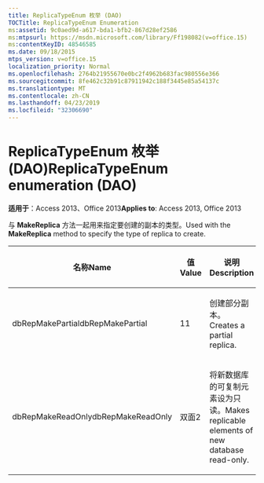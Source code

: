 ```yaml
---
title: ReplicaTypeEnum 枚举 (DAO)
TOCTitle: ReplicaTypeEnum Enumeration
ms:assetid: 9c0aed9d-a617-bda1-bfb2-867d28ef2586
ms:mtpsurl: https://msdn.microsoft.com/library/Ff198082(v=office.15)
ms:contentKeyID: 48546585
ms.date: 09/18/2015
mtps_version: v=office.15
localization_priority: Normal
ms.openlocfilehash: 2764b21955670e0bc2f4962b683fac980556e366
ms.sourcegitcommit: 8fe462c32b91c87911942c188f3445e85a54137c
ms.translationtype: MT
ms.contentlocale: zh-CN
ms.lasthandoff: 04/23/2019
ms.locfileid: "32306690"
---
```

# <a name="replicatypeenum-enumeration-dao"></a><span data-ttu-id="527a9-102">ReplicaTypeEnum 枚举 (DAO)</span><span class="sxs-lookup"><span data-stu-id="527a9-102">ReplicaTypeEnum enumeration (DAO)</span></span>


<span data-ttu-id="527a9-103">**适用于**：Access 2013、Office 2013</span><span class="sxs-lookup"><span data-stu-id="527a9-103">**Applies to**: Access 2013, Office 2013</span></span>

<span data-ttu-id="527a9-104">与 **MakeReplica** 方法一起用来指定要创建的副本的类型。</span><span class="sxs-lookup"><span data-stu-id="527a9-104">Used with the **MakeReplica** method to specify the type of replica to create.</span></span>

<table>
<colgroup>
<col style="width: 33%" />
<col style="width: 33%" />
<col style="width: 33%" />
</colgroup>
<thead>
<tr class="header">
<th><p><span data-ttu-id="527a9-105">名称</span><span class="sxs-lookup"><span data-stu-id="527a9-105">Name</span></span></p></th>
<th><p><span data-ttu-id="527a9-106">值</span><span class="sxs-lookup"><span data-stu-id="527a9-106">Value</span></span></p></th>
<th><p><span data-ttu-id="527a9-107">说明</span><span class="sxs-lookup"><span data-stu-id="527a9-107">Description</span></span></p></th>
</tr>
</thead>
<tbody>
<tr class="odd">
<td><p><span data-ttu-id="527a9-108">dbRepMakePartial</span><span class="sxs-lookup"><span data-stu-id="527a9-108">dbRepMakePartial</span></span></p></td>
<td><p><span data-ttu-id="527a9-109">1</span><span class="sxs-lookup"><span data-stu-id="527a9-109">1</span></span></p></td>
<td><p><span data-ttu-id="527a9-110">创建部分副本。</span><span class="sxs-lookup"><span data-stu-id="527a9-110">Creates a partial replica.</span></span></p></td>
</tr>
<tr class="even">
<td><p><span data-ttu-id="527a9-111">dbRepMakeReadOnly</span><span class="sxs-lookup"><span data-stu-id="527a9-111">dbRepMakeReadOnly</span></span></p></td>
<td><p><span data-ttu-id="527a9-112">双面</span><span class="sxs-lookup"><span data-stu-id="527a9-112">2</span></span></p></td>
<td><p><span data-ttu-id="527a9-113">将新数据库的可复制元素设为只读。</span><span class="sxs-lookup"><span data-stu-id="527a9-113">Makes replicable elements of new database read-only.</span></span></p></td>
</tr>
</tbody>
</table>

